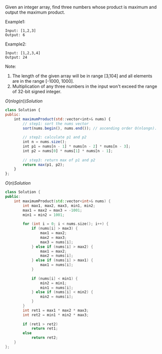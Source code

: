 Given an integer array, find three numbers whose product is maximum and output the maximum product.

Example1:

```
Input: [1,2,3]
Output: 6
```

Example2:

```
Input: [1,2,3,4]
Output: 24
```

Note:

1. The length of the given array will be in range [3,104] and all elements are in the range [-1000, 1000].
2. Multiplication of any three numbers in the input won't exceed the range of 32-bit signed integer.

$O(nlog(n)) Solution$

```js
class Solution {
public:
    int maximumProduct(std::vector<int>& nums) {
        // step1: sort the nums vector
        sort(nums.begin(), nums.end()); // ascending order O(nlongn).
        
        // step2: calculate p1 and p2
        int n = nums.size();
        int p1 = nums[n - 1] * nums[n - 2] * nums[n - 3];
        int p2 = nums[0] * nums[1] * nums[n - 1];
        
        // step3: return max of p1 and p2
        return max(p1, p2);
    }
};
```

$O(n) Solution$

```c++
class Solution {
public:
    int maximumProduct(std::vector<int>& nums) {
        int max1, max2, max3, min1, min2;
        max1 = max2 = max3 = -1001;
        min1 = min2 = 1001;
        
        for (int i = 0; i < nums.size(); i++) {
            if (nums[i] > max3) {
                max1 = max2;
                max2 = max3;
                max3 = nums[i];
            } else if (nums[i] > max2) {
                max1 = max2;
                max2 = nums[i];
            } else if (nums[i] > max1) {
                max1 = nums[i];
            }
            
            if (nums[i] < min1) {
                min2 = min1;
                min1 = nums[i];
            } else if (nums[i] < min2) {
                min2 = nums[i];
            }
        }
        int ret1 = max1 * max2 * max3;
        int ret2 = min1 * min2 * max3;
        
        if (ret1 > ret2)
            return ret1;
        else
            return ret2;
    }
};
```

